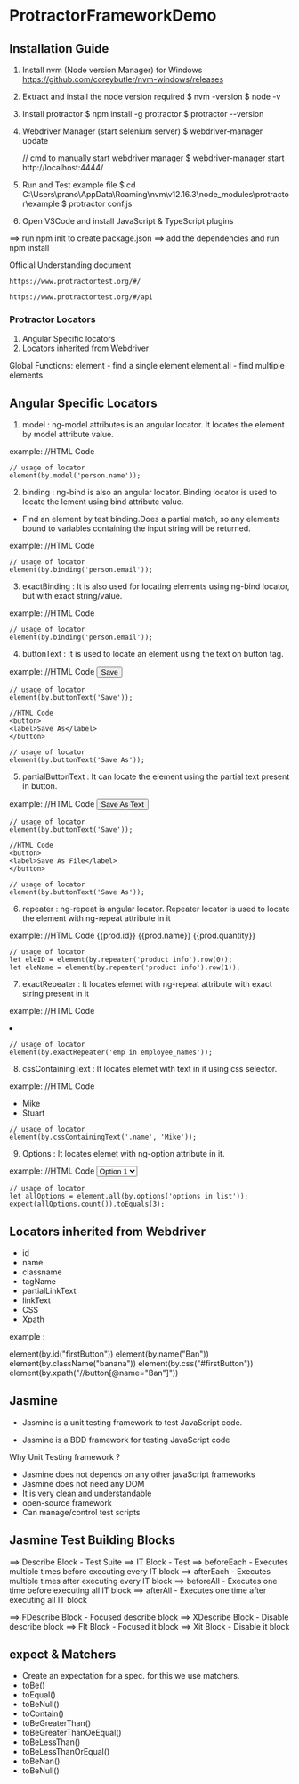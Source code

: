 # ProtractorFrameworkDemo

## Installation Guide

1. Install nvm (Node version Manager) for Windows
	https://github.com/coreybutler/nvm-windows/releases

2. Extract and install the node version required
	$ nvm -version
	$ node -v

3. Install protractor
	$ npm install -g protractor
	$ protractor --version

4. Webdriver Manager (start selenium server)
	$ webdriver-manager update

	// cmd to manually start webdriver manager
	$ webdriver-manager start
	http://localhost:4444/

5. Run and Test example file
	$ cd C:\Users\prano\AppData\Roaming\nvm\v12.16.3\node_modules\protractor\example
	$ protractor conf.js

6. Open VSCode and install JavaScript & TypeScript plugins



==> run npm init to create package.json
==> add the dependencies and run npm install






Official Understanding document

 	https://www.protractortest.org/#/

	https://www.protractortest.org/#/api
	

### Protractor Locators

1. Angular Specific locators
2. Locators inherited from Webdriver

Global Functions:
element 	- find a single element
element.all 	- find multiple elements



## Angular Specific Locators

1. model : 
ng-model attributes is an angular locator.
It locates the element by model attribute value.

example:
	//HTML Code
	<span ng-modal="person.name"></span>

	// usage of locator
	element(by.model('person.name'));

2. binding :
ng-bind is also an angular locator. 
Binding locator is used to locate the lement using bind attribute value.

- Find an element by test binding.Does a partial match, 
so any elements bound to variables containing the input string will be returned.

example:
	//HTML Code
	<span ng-bind="person.email.id"></span>

	// usage of locator
	element(by.binding('person.email'));

3. exactBinding :
It is also used for locating elements using ng-bind locator, but with exact string/value.

example:
	//HTML Code
	<span ng-bind="person.email.id"></span>
	<span ng-bind="person.email"></span>

	// usage of locator
	element(by.binding('person.email'));

4. buttonText :
It is used to locate an element using the text on button tag.

example:
	//HTML Code
	<button>Save</button>

	// usage of locator
	element(by.buttonText('Save'));

	//HTML Code
	<button>
	<label>Save As</label>
	</button>

	// usage of locator
	element(by.buttonText('Save As'));

5. partialButtonText :
It can locate the element using the partial text present in button.

example:
	//HTML Code
	<button>Save As Text</button>

	// usage of locator
	element(by.buttonText('Save'));

	//HTML Code
	<button>
	<label>Save As File</label>
	</button>

	// usage of locator
	element(by.buttonText('Save As'));

6. repeater :
ng-repeat is angular locator.
Repeater locator is used to locate the element with ng-repeat attribute in it

example:
	//HTML Code
	<tr ng-repeat="product info">
	<td>{{prod.id}}</td>
	<td>{{prod.name}}</td>
	<td>{{prod.quantity}}</td>
	</tr>

	// usage of locator
	let eleID = element(by.repeater('product info').row(0));
	let eleName = element(by.repeater('product info').row(1));

7. exactRepeater :
It locates elemet with ng-repeat attribute with exact string present in it

example:
	//HTML Code
	<li ng-repeat="emp in employee_names"></li>

	// usage of locator
	element(by.exactRepeater('emp in employee_names'));

8. cssContainingText :
It locates elemet with text in it using css selector.

example:
	//HTML Code
	<ul>
	<li class="name">Mike</li>
	<li class="name">Stuart</li>
	</ul>

	// usage of locator
	element(by.cssContainingText('.name', 'Mike'));

9. Options :
It locates elemet with ng-option attribute in it.

example:
	//HTML Code
	<select ng-options="options in list">
	    <option value="0">Option 1</option>
	    <option value="1">Option 2</option>
	    <option value="2">Option 3</option>
	</select>

	// usage of locator
	let allOptions = element.all(by.options('options in list'));
	expect(allOptions.count()).toEquals(3);


## Locators inherited from Webdriver

- id 
- name
- classname
- tagName
- partialLinkText
- linkText
- CSS
- Xpath

example :

element(by.id("firstButton"))
element(by.name("Ban"))
element(by.className("banana"))
element(by.css("#firstButton"))
element(by.xpath("//button[@name="Ban"]"))


## Jasmine

- Jasmine is a unit testing framework to test JavaScript code.

- Jasmine is a BDD framework for testing JavaScript code

Why Unit Testing framework ?
- Jasmine does not depends on any other javaScript frameworks
- Jasmine does not need any DOM
- It is very clean and understandable
- open-source framework
- Can manage/control test scripts 

## Jasmine Test Building Blocks

==> Describe Block 	- Test Suite
==> IT Block 		- Test
==> beforeEach		- Executes multiple times before executing every IT block 
==> afterEach		- Executes multiple times after executing every IT block
==> beforeAll		- Executes one time before executing all IT block
==> afterAll		- Executes one time after executing all IT block

==> FDescribe Block 	- Focused describe block
==> XDescribe Block 	- Disable describe block
==> Flt Block 			- Focused it block
==> Xit Block 			- Disable it block


## expect & Matchers

- Create an expectation for a spec. for this we use matchers.
- toBe()
- toEqual()
- toBeNull()
- toContain()
- toBeGreaterThan()
- toBeGreaterThanOeEqual()
- toBeLessThan()
- toBeLessThanOrEqual()
- toBeNan()
- toBeNull()





























